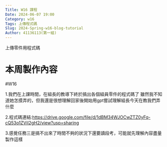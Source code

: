 ```yaml
---
Title: W16 課程
Date: 2024-06-07 19:00
Category: w16
Tags: 上傳程式碼
Slug: 2024-Spring-w16-blog-tutorial
Author: 41136113(第一組)
---
```


上傳零件用程式碼

<!-- PELICAN_END_SUMMARY -->

# 本周製作內容
#W16

1.我們在上課時間，在組長的教導下終於搞出各個組員零件的程式碼了
雖然我不知道她怎摸弄的，但我還是很想理解回家後開始用gpt嘗試理解組長今天在教我們弄什麼

2.程式碼連結:https://drive.google.com/file/d/1dBM34WJOCwZTZ0yFq-cQ53o1ZViI2gH2/view?usp=sharing

3.感覺任務三是搞不出來了時間不夠的狀況下還要讀段考，可能就先理解內容盡量製作這樣


